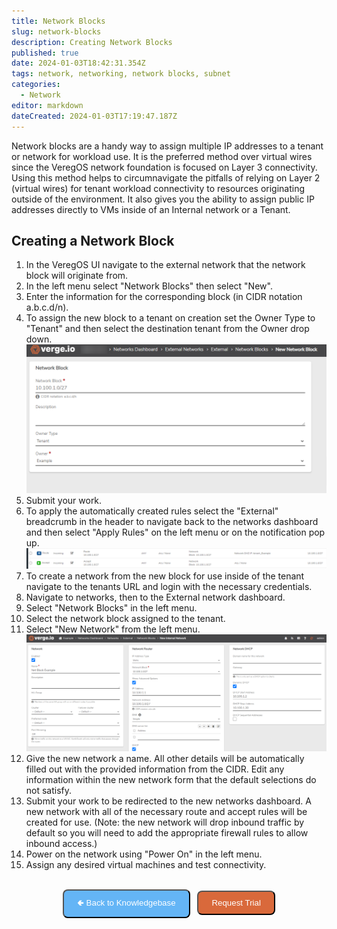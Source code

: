 ```yaml
---
title: Network Blocks
slug: network-blocks
description: Creating Network Blocks
published: true
date: 2024-01-03T18:42:31.354Z
tags: network, networking, network blocks, subnet
categories:
  - Network
editor: markdown
dateCreated: 2024-01-03T17:19:47.187Z
---
```


Network blocks are a handy way to assign multiple IP addresses to a tenant or network for workload use. It is the preferred method over virtual wires since the VeregOS network foundation is focused on Layer 3 connectivity. Using this method helps to circumnavigate the pitfalls of relying on Layer 2 (virtual wires) for tenant workload connectivity to resources originating outside of the environment.  It also gives you the ability to assign public IP addresses directly to VMs inside of an Internal network or a Tenant.

## Creating a Network Block
1. In the VeregOS UI navigate to the external network that the network block will originate from.
1. In the left menu select "Network Blocks" then select "New".
1. Enter the information for the corresponding block (in CIDR notation a.b.c.d/n). 
1. To assign the new block to a tenant on creation set the Owner Type to "Tenant" and then select the destination tenant from the Owner drop down.
![new-network-block.png](/docs/public/new-network-block.png)
1. Submit your work.
1. To apply the automatically created rules select the "External" breadcrumb in the header to navigate back to the networks dashboard and then select "Apply Rules" on the left menu or on the notification pop up.
![net-block-rules.png](/docs/public/net-block-rules.png)
1. To create a network from the new block for use inside of the tenant navigate to the tenants URL and login with the necessary credentials.
1. Navigate to networks, then to the External network dashboard.
1. Select "Network Blocks" in the left menu.
1. Select the network block assigned to the tenant.
1. Select "New Network" from the left menu.
![new-net-from-block.png](/docs/public/new-net-from-block.png)
1. Give the new network a name. All other details will be automatically filled out with the provided information from the CIDR. Edit any information within the new network form that the default selections do not satisfy.
1. Submit your work to be redirected to the new networks dashboard. A new network with all of the necessary route and accept rules will be created for use. (Note: the new network will drop inbound traffic by default so you will need to add the appropriate firewall rules to allow inbound access.)
1. Power on the network using "Power On" in the left menu.
1. Assign any desired virtual machines and test connectivity.
<br>
<div style="text-align: center">
  <a href="https://wiki.verge.io/public/kb"><button class="button-25" style="appearance: button; background-color: #64B5f6; border-radius: 8px; color: #ffffff; padding: 10px 21px;">🢀  Back to Knowledgebase</button></a>   
<a href="https://www.verge.io/test-drive"><button class="button-25" style="appearance: button; background-color: #D9693B; border-radius: 8px; color: #ffffff; padding: 10px 21px;">Request Trial</button></a>
</div>